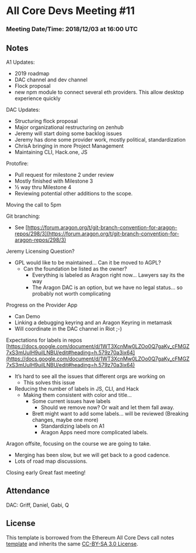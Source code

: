 # All Core Devs Meeting #11
### Meeting Date/Time: 2018/12/03 at 16:00 UTC

## Notes
A1 Updates:

- 2019 roadmap
- DAC channel and dev channel
- Flock proposal
- new npm module to connect several eth providers. This allow desktop experience quickly

DAC Updates:

- Structuring flock proposal
- Major organizational restructuring on zenhub
- Jeremy will start doing some backlog issues
- Jeremy has done some provider work, mostly political, standardization
- ChrisA bringing in more Project Management
- Maintaining CLI, Hack.one, JS

Protofire:

- Pull request for milestone 2 under review
- Mostly finished with Milestone 3
- ½ way thru Milestone 4
- Reviewing potential other additions to the scope.

Moving the call to 5pm

Git branching:

- See [https://forum.aragon.org/t/git-branch-convention-for-aragon-repos/298/3](https://forum.aragon.org/t/git-branch-convention-for-aragon-repos/298/3)

Jeremy Licensing Question?
  - GPL would like to be maintained… Can it be moved to AGPL?
      - Can the foundation be listed as the owner?
          - Everything is labeled as Aragon right now… Lawyers say its the way
          - The Aragon DAC is an option, but we have no legal status… so probably not worth complicating

Progress on the Provider App

- Can Demo
- Linking a debugging keyring and an Aragon Keyring in metamask
- Will coordinate in the DAC channel in Riot ;-)

Expectations for labels in repos [https://docs.google.com/document/d/1WT3XcnMw0LZOo0Q7gaKy_cFMGZ7xS3mUuIH9uilLNBU/edit#heading=h.579z70a3ix64](https://docs.google.com/document/d/1WT3XcnMw0LZOo0Q7gaKy_cFMGZ7xS3mUuIH9uilLNBU/edit#heading=h.579z70a3ix64)

- It’s hard to see all the issues that different orgs are working on
    - This solves this issue
- Reducing the number of labels in JS, CLI, and Hack
    - Making them consistent with color and title…
        - Some current issues have labels
          - Should we remove now? Or wait and let them fall away.
      - Brett might want to add some labels… will be reviewed (Breaking changes, maybe one more)
          - Standardizing labels on A1
          - Aragon Apps need more complicated labels.

Aragon offsite, focusing on the course we are going to take.

- Merging has been slow, but we will get back to a good cadence.
- Lots of road map discussions.

Closing early Great fast meeting!

## Attendance
DAC: Griff, Daniel, Gabi, Q

## License
This template is borrowed from the Ethereum All Core Devs call notes [template](https://github.com/ethereum/pm/blob/master/All%20Core%20Devs%20Meetings/Meeting%20Template.md) and inherits the same [CC-BY-SA 3.0 License](https://github.com/ethereum/pm/blob/master/LICENSE).
